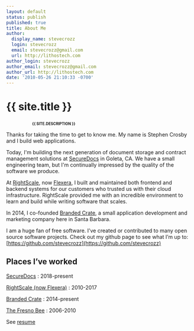 ```yaml
---
layout: default
status: publish
published: true
title: About Me
author:
  display_name: stevecrozz
  login: stevecrozz
  email: stevecrozz@gmail.com
  url: http://lithostech.com
author_login: stevecrozz
author_email: stevecrozz@gmail.com
author_url: http://lithostech.com
date: '2010-05-26 21:10:33 -0700'
---
```


<div itemscope itemtype="http://schema.org/Blog">
  <meta itemprop="url" content="http://lithostech.com" />
  <h1 itemprop="name">{{ site.title }}</h1>
  <p style="font-variant-caps: all-petite-caps; margin: 10px 70px; font-weight: bold" itemprop="description">{{ site.description }}</p>
</div>

Thanks for taking the time to get to know me. My name is Stephen Crosby and I
build web applications.

Today, I'm building the next generation of document storage and contract
management solutions at [SecureDocs](https://www.securedocs.com) in Goleta, CA.
We have a small engineering team, but I'm continually impressed by the quality
of the software we produce.

At [RightScale](https://www.rightscale.com), now
[Flexera](https://www.flexera.com), I built and maintained both frontend and
backend systems for our customers who trusted us with their cloud
infrastructure. RightScale provided me with an incredible environment to learn
and build while writing software that scales.

In 2014, I co-founded [Branded Crate](http://www.brandedcrate.com/), a
small application development and marketing company here in Santa
Barbara.

I am a huge fan of free software. I’ve created or contributed to many
open source software projects. Check out my github page to see what I’m
up to: [https://github.com/stevecrozz](https://github.com/stevecrozz)


## Places I’ve worked

[SecureDocs](https://www.securedocs.com/)
 : 2018-present

[RightScale (now Flexera)](https://www.flexera.com/)
 : 2010-2017

[Branded Crate](https://www.brandedcrate.com/)
 : 2014-present

[The Fresno Bee](https://www.fresnobee.com/)
 : 2006-2010

See [resume](/resume/)
